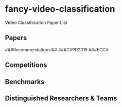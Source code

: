 # fancy-video-classification
Video Classifiication Paper List

## Papers
###Recommendations!##
###CVPR2019
###ECCV

## Competitions
## Benchmarks
## Distinguished Researchers & Teams
